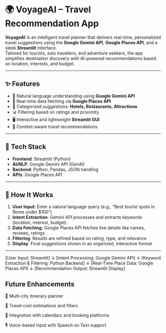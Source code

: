 # 🌍 VoyageAI – Travel Recommendation App

**VoyageAI** is an intelligent travel planner that delivers real-time, personalized travel suggestions using the **Google Gemini API**, **Google Places API**, and a sleek **Streamlit** interface.  
Tailored for tourists, solo travellers, and adventure seekers, the app simplifies destination discovery with AI-powered recommendations based on location, interests, and budget.

---

## ✨ Features

- 🧠 Natural language understanding using **Google Gemini API**
- 📍 Real-time data fetching via **Google Places API**
- 🏨 Categorized suggestions: **Hotels, Restaurants, Attractions**
- 📊 Filtering based on ratings and proximity
- 🖥️ Interactive and lightweight **Streamlit GUI**
- 📌 Context-aware travel recommendations

---

## 🚀 Tech Stack

- **Frontend**: Streamlit (Python)
- **AI/NLP**: Google Gemini API (GenAI)
- **Backend**: Python, Pandas, JSON handling
- **APIs**: Google Places API

---

## 🧠 How It Works

1. **User Input**: Enter a natural language query (e.g., “Best tourist spots in Rome under $100”)
2. **Intent Extraction**: Gemini API processes and extracts keywords (location, interest, budget)
3. **Data Fetching**: Google Places API fetches live details like names, reviews, ratings
4. **Filtering**: Results are refined based on rating, type, and relevance
5. **Display**: Final suggestions shown in an organized, interactive format

---



[User Input: Streamlit]
        ↓
[Intent Processing: Google Gemini API]
        ↓
[Keyword Extraction & Filtering: Python Backend]
        ↓
[Real-Time Place Data: Google Places API]
        ↓
[Recommendation Output: Streamlit Display]


## Future Enhancements
🧳 Multi-city itinerary planner

💸 Travel cost estimations and filters

📅 Integration with calendars and booking platforms

🎙️ Voice-based input with Speech-to-Text support

